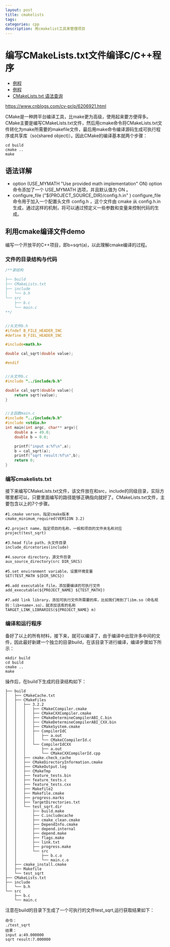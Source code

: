 ```yaml
---
layout: post
title: cmakelists
tags:
categories: cpp
description: 用cmakelist工具来管理项目
---
```


# 编写CMakeLists.txt文件编译C/C++程序
* [例程](https://www.cnblogs.com/cv-pr/p/6206921.html)
* [例程](https://www.hahack.com/codes/cmake/#%E5%A4%9A%E4%B8%AA%E6%BA%90%E6%96%87%E4%BB%B6)
* [CMakeLists.txt 语法查询](https://blog.csdn.net/afei__/article/details/81201039)

https://www.cnblogs.com/cv-pr/p/6206921.html

CMake是一种跨平台编译工具，比make更为高级，使用起来要方便得多。CMake主要是编写CMakeLists.txt文件，然后用cmake命令将CMakeLists.txt文件转化为make所需要的makefile文件，最后用make命令编译源码生成可执行程序或共享库（so(shared object)）。因此CMake的编译基本就两个步骤：

```
cd build
cmake ..
make
```

## 语法详解
* option (USE_MYMATH "Use provided math implementation" ON)
option 命令添加了一个 USE_MYMATH 选项，并且默认值为 ON 。
* configure_file ("${PROJECT_SOURCE_DIR}/config.h.in" )
configure_file 命令用于加入一个配置头文件 config.h ，这个文件由 cmake 从 config.h.in 生成，通过这样的机制，将可以通过预定义一些参数和变量来控制代码的生成。

## 利用cmake编译文件demo
编写一个开放平的C++项目，即b=sqrt(a)，以此理解cmake编译的过程。

### 文件的目录结构与代码

```cpp
/**录结构

├── build
├── CMakeLists.txt
├── include
│   └── b.h
└── src
    ├── b.c
    └── main.c
**/


//头文件b.h
#ifndef B_FILE_HEADER_INC
#define B_FIEL_HEADER_INC

#include<math.h>

double cal_sqrt(double value);

#endif


//头文件b.c
#include "../include/b.h"

double cal_sqrt(double value){
    return sqrt(value);
}


//主函数main.c
#include "../include/b.h"
#include <stdio.h>
int main(int argc, char** argv){
    double a = 49.0;
    double b = 0.0;

    printf("input a:%f\n",a);
    b = cal_sqrt(a);
    printf("sqrt result:%f\n",b);
    return 0;
}
```

### 编写cmakelists.txt

接下来编写CMakeLists.txt文件，该文件放在和src，include的同级目录，实际方哪里都可以，只要里面编写的路径能够正确指向就好了。CMakeLists.txt文件，主要包含以上的7个步骤。

```
#1.cmake verson，指定cmake版本
cmake_minimum_required(VERSION 3.2)

#2.project name，指定项目的名称，一般和项目的文件夹名称对应
project(test_sqrt)

#3.head file path，头文件目录
include_dircetories(include)

#4.source directory，源文件目录
aux_source_directory(src DIR_SRCS)

#5.set environment variable，设置环境变量
SET(TEST_MATH ${DIR_SRCS})

#6.add executable file，添加要编译的可执行文件
add_executable(${PROJECT_NAME} ${TEST_MATH})

#7.add link library，添加可执行文件所需要的库，比如我们用到了libm.so（命名规则：lib+name+.so），就添加该库的名称
TARGET_LINK_LIBRARIES(${PROJECT_NAME} m)
```

### 编译和运行程序

备好了以上的所有材料，接下来，就可以编译了，由于编译中出现许多中间的文件，因此最好新建一个独立的目录build，在该目录下进行编译，编译步骤如下所示：

```
mkdir build
cd build
cmake ..
make
```

操作后，在build下生成的目录结构如下：

```
├── build
│   ├── CMakeCache.txt
│   ├── CMakeFiles
│   │   ├── 3.2.2
│   │   │   ├── CMakeCCompiler.cmake
│   │   │   ├── CMakeCXXCompiler.cmake
│   │   │   ├── CMakeDetermineCompilerABI_C.bin
│   │   │   ├── CMakeDetermineCompilerABI_CXX.bin
│   │   │   ├── CMakeSystem.cmake
│   │   │   ├── CompilerIdC
│   │   │   │   ├── a.out
│   │   │   │   └── CMakeCCompilerId.c
│   │   │   └── CompilerIdCXX
│   │   │       ├── a.out
│   │   │       └── CMakeCXXCompilerId.cpp
│   │   ├── cmake.check_cache
│   │   ├── CMakeDirectoryInformation.cmake
│   │   ├── CMakeOutput.log
│   │   ├── CMakeTmp
│   │   ├── feature_tests.bin
│   │   ├── feature_tests.c
│   │   ├── feature_tests.cxx
│   │   ├── Makefile2
│   │   ├── Makefile.cmake
│   │   ├── progress.marks
│   │   ├── TargetDirectories.txt
│   │   └── test_sqrt.dir
│   │       ├── build.make
│   │       ├── C.includecache
│   │       ├── cmake_clean.cmake
│   │       ├── DependInfo.cmake
│   │       ├── depend.internal
│   │       ├── depend.make
│   │       ├── flags.make
│   │       ├── link.txt
│   │       ├── progress.make
│   │       └── src
│   │           ├── b.c.o
│   │           └── main.c.o
│   ├── cmake_install.cmake
│   ├── Makefile
│   └── test_sqrt
├── CMakeLists.txt
├── include
│   └── b.h
└── src
    ├── b.c
    └── main.c
```

注意在build的目录下生成了一个可执行的文件test_sqrt,运行获取结果如下：

```
命令：
./test_sqrt
结果：
input a:49.000000
sqrt result:7.000000
```
